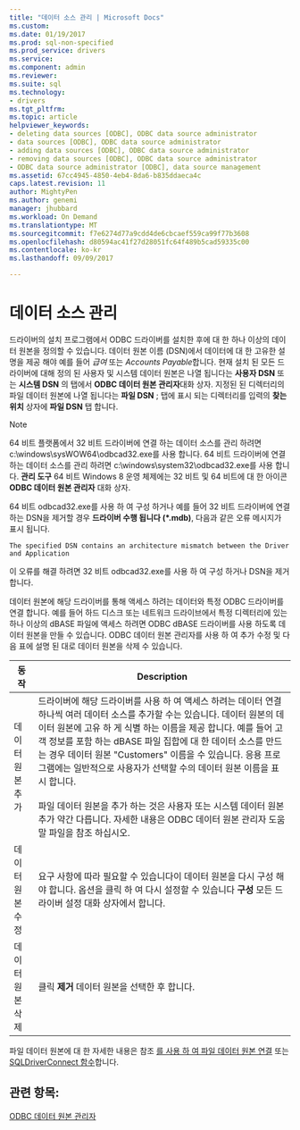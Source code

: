 ```yaml
---
title: "데이터 소스 관리 | Microsoft Docs"
ms.custom: 
ms.date: 01/19/2017
ms.prod: sql-non-specified
ms.prod_service: drivers
ms.service: 
ms.component: admin
ms.reviewer: 
ms.suite: sql
ms.technology:
- drivers
ms.tgt_pltfrm: 
ms.topic: article
helpviewer_keywords:
- deleting data sources [ODBC], ODBC data source administrator
- data sources [ODBC], ODBC data source administrator
- adding data sources [ODBC], ODBC data source administrator
- removing data sources [ODBC], ODBC data source administrator
- ODBC data source administrator [ODBC], data source management
ms.assetid: 67cc4945-4850-4eb4-8da6-b835ddaeca4c
caps.latest.revision: 11
author: MightyPen
ms.author: genemi
manager: jhubbard
ms.workload: On Demand
ms.translationtype: MT
ms.sourcegitcommit: f7e6274d77a9cdd4de6cbcaef559ca99f77b3608
ms.openlocfilehash: d80594ac41f27d28051fc64f489b5cad59335c00
ms.contentlocale: ko-kr
ms.lasthandoff: 09/09/2017

---
```

# <a name="managing-data-sources"></a>데이터 소스 관리
드라이버의 설치 프로그램에서 ODBC 드라이버를 설치한 후에 대 한 하나 이상의 데이터 원본을 정의할 수 있습니다. 데이터 원본 이름 (DSN)에서 데이터에 대 한 고유한 설명을 제공 해야 예를 들어 *급여* 또는 *Accounts Payable*합니다. 현재 설치 된 모든 드라이버에 대해 정의 된 사용자 및 시스템 데이터 원본은 나열 됩니다는 **사용자 DSN** 또는 **시스템 DSN** 의 탭에서 **ODBC 데이터 원본 관리자**대화 상자. 지정된 된 디렉터리의 파일 데이터 원본에 나열 됩니다는 **파일 DSN** ; 탭에 표시 되는 디렉터리를 입력의 **찾는 위치** 상자에 **파일 DSN** 탭 합니다.  
  
> [!NOTE]  
>  64 비트 플랫폼에서 32 비트 드라이버에 연결 하는 데이터 소스를 관리 하려면 c:\windows\sysWOW64\odbcad32.exe를 사용 합니다. 64 비트 드라이버에 연결 하는 데이터 소스를 관리 하려면 c:\windows\system32\odbcad32.exe를 사용 합니다. **관리 도구** 64 비트 Windows 8 운영 체제에는 32 비트 및 64 비트에 대 한 아이콘 **ODBC 데이터 원본 관리자** 대화 상자.  
  
 64 비트 odbcad32.exe를 사용 하 여 구성 하거나 예를 들어 32 비트 드라이버에 연결 하는 DSN을 제거할 경우 **드라이버 수행 됩니다 (\*.mdb)**, 다음과 같은 오류 메시지가 표시 됩니다.  
  
```  
The specified DSN contains an architecture mismatch between the Driver and Application  
```  
  
 이 오류를 해결 하려면 32 비트 odbcad32.exe를 사용 하 여 구성 하거나 DSN을 제거 합니다.  
  
 데이터 원본에 해당 드라이버를 통해 액세스 하려는 데이터와 특정 ODBC 드라이버를 연결 합니다. 예를 들어 하드 디스크 또는 네트워크 드라이브에서 특정 디렉터리에 있는 하나 이상의 dBASE 파일에 액세스 하려면 ODBC dBASE 드라이버를 사용 하도록 데이터 원본을 만들 수 있습니다. ODBC 데이터 원본 관리자를 사용 하 여 추가 수정 및 다음 표에 설명 된 대로 데이터 원본을 삭제 수 있습니다.  
  
|동작|Description|  
|------------|-----------------|  
|데이터 원본 추가|드라이버에 해당 드라이버를 사용 하 여 액세스 하려는 데이터 연결 하나씩 여러 데이터 소스를 추가할 수는 있습니다. 데이터 원본의 데이터 원본에 고유 하 게 식별 하는 이름을 제공 합니다. 예를 들어 고객 정보를 포함 하는 dBASE 파일 집합에 대 한 데이터 소스를 만드는 경우 데이터 원본 "Customers" 이름을 수 있습니다. 응용 프로그램에는 일반적으로 사용자가 선택할 수의 데이터 원본 이름을 표시 합니다.<br /><br /> 파일 데이터 원본을 추가 하는 것은 사용자 또는 시스템 데이터 원본 추가 약간 다릅니다. 자세한 내용은 ODBC 데이터 원본 관리자 도움말 파일을 참조 하십시오.|  
|데이터 원본 수정|요구 사항에 따라 필요할 수 있습니다이 데이터 원본을 다시 구성 해야 합니다. 옵션을 클릭 하 여 다시 설정할 수 있습니다 **구성** 모든 드라이버 설정 대화 상자에서 합니다.|  
|데이터 원본 삭제|클릭 **제거** 데이터 원본을 선택한 후 합니다.|  
  
 파일 데이터 원본에 대 한 자세한 내용은 참조 [를 사용 하 여 파일 데이터 원본 연결](../../odbc/reference/develop-app/connecting-using-file-data-sources.md) 또는 [SQLDriverConnect 함수](../../odbc/reference/syntax/sqldriverconnect-function.md)합니다.  
  
## <a name="see-also"></a>관련 항목:  
 [ODBC 데이터 원본 관리자](../../odbc/admin/odbc-data-source-administrator.md)

